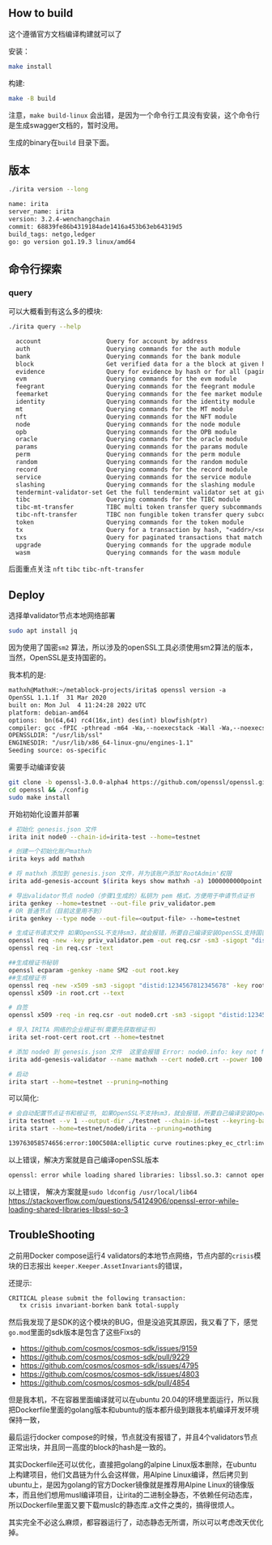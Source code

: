 ## How to build

这个遵循官方文档编译构建就可以了

安装：

```bash
make install
```

构建:

```bash
make -B build
```

注意，`make build-linux` 会出错，是因为一个命令行工具没有安装，这个命令行是生成swagger文档的，暂时没用。

生成的binary在`build` 目录下面。

## 版本

```bash
./irita version --long
```

```txt
name: irita
server_name: irita
version: 3.2.4-wenchangchain
commit: 68839fe86b4319184ade1416a453b63eb64319d5
build_tags: netgo,ledger
go: go version go1.19.3 linux/amd64
```

## 命令行探索

### query

可以大概看到有这么多的模块:

```bash
./irita query --help
```

```txt
  account                  Query for account by address
  auth                     Querying commands for the auth module
  bank                     Querying commands for the bank module
  block                    Get verified data for a the block at given height
  evidence                 Query for evidence by hash or for all (paginated) submitted evidence
  evm                      Querying commands for the evm module
  feegrant                 Querying commands for the feegrant module
  feemarket                Querying commands for the fee market module
  identity                 Querying commands for the identity module
  mt                       Querying commands for the MT module
  nft                      Querying commands for the NFT module
  node                     Querying commands for the node module
  opb                      Querying commands for the OPB module
  oracle                   Querying commands for the oracle module
  params                   Querying commands for the params module
  perm                     Querying commands for the perm module
  random                   Querying commands for the random module
  record                   Querying commands for the record module
  service                  Querying commands for the service module
  slashing                 Querying commands for the slashing module
  tendermint-validator-set Get the full tendermint validator set at given height
  tibc                     Querying commands for the TIBC module
  tibc-mt-transfer         TIBC multi token transfer query subcommands
  tibc-nft-transfer        TIBC non fungible token transfer query subcommands
  token                    Querying commands for the token module
  tx                       Query for a transaction by hash, "<addr>/<seq>" combination or comma-separated signatures in a committed block
  txs                      Query for paginated transactions that match a set of events
  upgrade                  Querying commands for the upgrade module
  wasm                     Querying commands for the wasm module
```

后面重点关注 `nft` `tibc` `tibc-nft-transfer`  

## Deploy

选择单validator节点本地网络部署

```bash
sudo apt install jq
```

因为使用了国密`sm2` 算法，所以涉及的openSSL工具必须使用sm2算法的版本，当然，OpenSSL是支持国密的。

我本机的是:

```txt
mathxh@MathxH:~/metablock-projects/irita$ openssl version -a
OpenSSL 1.1.1f  31 Mar 2020
built on: Mon Jul  4 11:24:28 2022 UTC
platform: debian-amd64
options:  bn(64,64) rc4(16x,int) des(int) blowfish(ptr) 
compiler: gcc -fPIC -pthread -m64 -Wa,--noexecstack -Wall -Wa,--noexecstack -g -O2 -fdebug-prefix-map=/build/openssl-51ig8V/openssl-1.1.1f=. -fstack-protector-strong -Wformat -Werror=format-security -DOPENSSL_TLS_SECURITY_LEVEL=2 -DOPENSSL_USE_NODELETE -DL_ENDIAN -DOPENSSL_PIC -DOPENSSL_CPUID_OBJ -DOPENSSL_IA32_SSE2 -DOPENSSL_BN_ASM_MONT -DOPENSSL_BN_ASM_MONT5 -DOPENSSL_BN_ASM_GF2m -DSHA1_ASM -DSHA256_ASM -DSHA512_ASM -DKECCAK1600_ASM -DRC4_ASM -DMD5_ASM -DAESNI_ASM -DVPAES_ASM -DGHASH_ASM -DECP_NISTZ256_ASM -DX25519_ASM -DPOLY1305_ASM -DNDEBUG -Wdate-time -D_FORTIFY_SOURCE=2
OPENSSLDIR: "/usr/lib/ssl"
ENGINESDIR: "/usr/lib/x86_64-linux-gnu/engines-1.1"
Seeding source: os-specific
```

需要手动编译安装

```bash
git clone -b openssl-3.0.0-alpha4 https://github.com/openssl/openssl.git
cd openssl && ./config
sudo make install
```

开始初始化设置并部署

```bash
# 初始化 genesis.json 文件
irita init node0 --chain-id=irita-test --home=testnet

# 创建一个初始化账户mathxh
irita keys add mathxh

# 将 mathxh 添加到 genesis.json 文件，并为该账户添加'RootAdmin'权限
irita add-genesis-account $(irita keys show mathxh -a) 1000000000point --home=testnet --root-admin

# 导出validator节点 node0（步骤1生成的）私钥为 pem 格式，方便用于申请节点证书
irita genkey --home=testnet --out-file priv_validator.pem
# OR 普通节点（目前这里用不到）
irita genkey --type node --out-file=<output-file> --home=testnet

# 生成证书请求文件 如果OpenSSL不支持sm3，就会报错，所要自己编译安装OpenSSL支持国密的版本, 自己编译的OpenSSL默认安装在 /usr/local/bin/openssl
openssl req -new -key priv_validator.pem -out req.csr -sm3 -sigopt "distid:1234567812345678"
openssl req -in req.csr -text

##生成根证书秘钥
openssl ecparam -genkey -name SM2 -out root.key
##生成根证书
openssl req -new -x509 -sm3 -sigopt "distid:1234567812345678" -key root.key -out root.crt -days 365
openssl x509 -in root.crt --text

# 自签
openssl x509 -req -in req.csr -out node0.crt -sm3 -sigopt "distid:1234567812345678" -vfyopt "distid:1234567812345678" -CA root.crt -CAkey root.key -CAcreateserial

# 导入 IRITA 网络的企业根证书(需要先获取根证书)
irita set-root-cert root.crt --home=testnet

# 添加 node0 到 genesis.json 文件  这里会报错 Error: node0.info: key not found，https://github.com/bianjieai/irita/issues/188
irita add-genesis-validator --name mathxh --cert node0.crt --power 100 --home=testnet --from mathxh

# 启动
irita start --home=testnet --pruning=nothing

```

可以简化:

```bash
# 会自动配置节点证书和根证书, 如果OpenSSL不支持sm3，就会报错，所要自己编译安装OpenSSL支持国密的版本
irita testnet --v 1 --output-dir ./testnet --chain-id=test --keyring-backend test
irita start --home=testnet/node0/irita --pruning=nothing
```

```txt
139763058574656:error:100C508A:elliptic curve routines:pkey_ec_ctrl:invalid digest type:../crypto/ec/ec_pmeth.c:331:
```

以上错误，解决方案就是自己编译openSSL版本

```txt
openssl: error while loading shared libraries: libssl.so.3: cannot open shared object file: No such file or directory
```

以上错误， 解决方案就是`sudo ldconfig /usr/local/lib64` https://stackoverflow.com/questions/54124906/openssl-error-while-loading-shared-libraries-libssl-so-3 

## TroubleShooting

之前用Docker compose运行4 validators的本地节点网络，节点内部的`crisis`模块的日志报出 `keeper.Keeper.AssetInvariants`的错误，

还提示:

```txt
CRITICAL please submit the following transaction:
   tx crisis invariant-borken bank total-supply
```

然后我发现了是SDK的这个模块的BUG，但是没追究其原因，我又看了下，感觉`go.mod`里面的sdk版本是包含了这些Fixs的

- https://github.com/cosmos/cosmos-sdk/issues/9159
- https://github.com/cosmos/cosmos-sdk/pull/9229
- https://github.com/cosmos/cosmos-sdk/issues/4795
- https://github.com/cosmos/cosmos-sdk/issues/4803
- https://github.com/cosmos/cosmos-sdk/pull/4854



但是我本机，不在容器里面编译就可以在ubuntu 20.04的环境里面运行，所以我把Dockerfile里面的golang版本和ubuntu的版本都升级到跟我本机编译开发环境保持一致，

最后运行docker compose的时候，节点就没有报错了，并且4个validators节点正常出块，并且同一高度的block的hash是一致的。

其实Dockerfile还可以优化，直接把golang的alpine Linux版本删除，在ubuntu上构建项目，他们文昌链为什么会这样做，用Alpine Linux编译，然后拷贝到ubuntu上，是因为golang的官方Docker镜像就是推荐用Alpine Linux的镜像版本，而且他们想用musl编译项目，让irita的二进制全静态，不依赖任何动态库，所以Dockerfile里面又要下载muslc的静态库.a文件之类的，搞得很烦人。

其实完全不必这么麻烦，都容器运行了，动态静态无所谓，所以可以考虑改天优化掉。